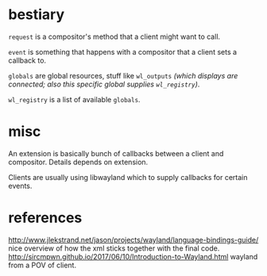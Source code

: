 # bestiary

`request` is a compositor's method that a client might want to call.

`event` is something that happens with a compositor that a client sets a callback to.

`globals` are global resources, stuff like `wl_outputs` *(which displays are connected; also this specific global supplies `wl_registry`)*.

`wl_registry` is a list of available `globals`.

# misc

An extension is basically bunch of callbacks between a client and compositor. Details depends on extension.

Clients are usually using libwayland which to supply callbacks for certain events.

# references

http://www.jlekstrand.net/jason/projects/wayland/language-bindings-guide/ nice overview of how the xml sticks together with the final code.
http://sircmpwn.github.io/2017/06/10/Introduction-to-Wayland.html wayland from a POV of client.
